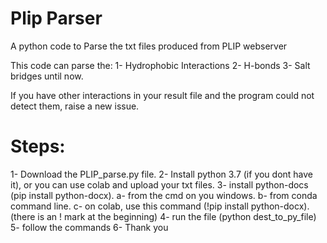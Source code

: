 # Plip Parser
A python code to Parse the txt files produced from PLIP webserver

This code can parse the:
1- Hydrophobic Interactions
2- H-bonds
3- Salt bridges
until now.

If you have other interactions in your result file and the program could not detect them, raise a new issue.

# Steps:

1- Download the PLIP_parse.py file.
2- Install python 3.7 (if you dont have it), or you can use colab and upload your txt files.
3- install python-docs (pip install python-docx).
    a- from the cmd on you windows.
    b- from conda command line.
    c- on colab, use this command (!pip install python-docx). (there is an ! mark at the beginning)
4- run the file (python dest_to_py_file)
5- follow the commands
6- Thank you

